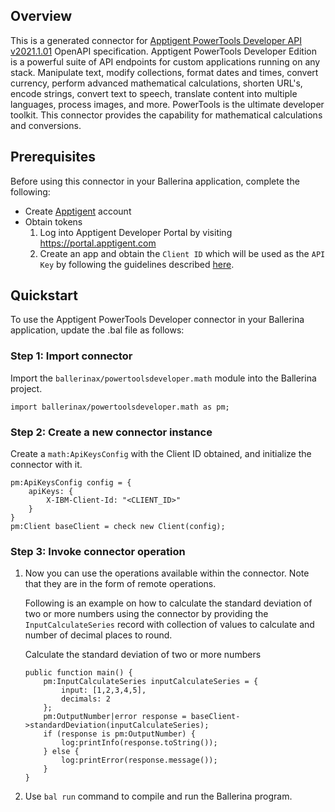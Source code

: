 ## Overview

This is a generated connector for [Apptigent PowerTools Developer API v2021.1.01](https://portal.apptigent.com/node/612) OpenAPI specification. 
Apptigent PowerTools Developer Edition is a powerful suite of API endpoints for custom applications running on any stack. 
Manipulate text, modify collections, format dates and times, convert currency, perform advanced mathematical calculations, shorten URL's, encode strings, convert text to speech, translate content into multiple languages, process images, and more. 
PowerTools is the ultimate developer toolkit. 
This connector provides the capability for mathematical calculations and conversions.

## Prerequisites

Before using this connector in your Ballerina application, complete the following:

* Create [Apptigent](https://portal.apptigent.com/user/register) account
* Obtain tokens
    1. Log into Apptigent Developer Portal by visiting https://portal.apptigent.com
    2. Create an app and obtain the `Client ID` which will be used as the `API Key` by following the guidelines described [here](https://portal.apptigent.com/start).
 
## Quickstart

To use the Apptigent PowerTools Developer connector in your Ballerina application, update the .bal file as follows:

### Step 1: Import connector
Import the `ballerinax/powertoolsdeveloper.math` module into the Ballerina project.
```ballerina
import ballerinax/powertoolsdeveloper.math as pm;
```
### Step 2: Create a new connector instance
Create a `math:ApiKeysConfig` with the Client ID obtained, and initialize the connector with it.
```ballerina
pm:ApiKeysConfig config = {
    apiKeys: {
        X-IBM-Client-Id: "<CLIENT_ID>"
    }
}
pm:Client baseClient = check new Client(config);
```

### Step 3: Invoke connector operation
1. Now you can use the operations available within the connector. Note that they are in the form of remote operations.

    Following is an example on how to calculate the standard deviation of two or more numbers using the connector by providing the `InputCalculateSeries` record with collection of values to calculate and number of decimal places to round.

    Calculate the standard deviation of two or more numbers

    ```ballerina
    public function main() {
        pm:InputCalculateSeries inputCalculateSeries = {
            input: [1,2,3,4,5],
            decimals: 2
        };
        pm:OutputNumber|error response = baseClient->standardDeviation(inputCalculateSeries);
        if (response is pm:OutputNumber) {
            log:printInfo(response.toString());
        } else {
            log:printError(response.message());
        }
    }
    ``` 

2. Use `bal run` command to compile and run the Ballerina program. 
